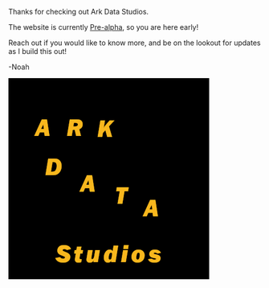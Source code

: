 Thanks for checking out Ark Data Studios.

The website is currently [Pre-alpha](https://en.wikipedia.org/wiki/Software_release_life_cycle), so you are here early!

Reach out if you would like to know more, and be on the lookout for updates as I build this out!

-Noah

![](https://github.com/arkdatastudios/Ark-Data-Studios-Website/blob/main/media/12-100.png)
